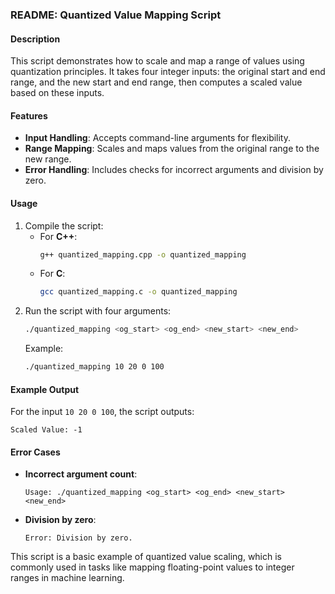 ### README: Quantized Value Mapping Script

#### **Description**
This script demonstrates how to scale and map a range of values using quantization principles. It takes four integer inputs: the original start and end range, and the new start and end range, then computes a scaled value based on these inputs.

#### **Features**
- **Input Handling**: Accepts command-line arguments for flexibility.
- **Range Mapping**: Scales and maps values from the original range to the new range.
- **Error Handling**: Includes checks for incorrect arguments and division by zero.

#### **Usage**
1. Compile the script:
   - For **C++**:
     ```bash
     g++ quantized_mapping.cpp -o quantized_mapping
     ```
   - For **C**:
     ```bash
     gcc quantized_mapping.c -o quantized_mapping
     ```
2. Run the script with four arguments:
   ```bash
   ./quantized_mapping <og_start> <og_end> <new_start> <new_end>
   ```
   Example:
   ```bash
   ./quantized_mapping 10 20 0 100
   ```

#### **Example Output**
For the input `10 20 0 100`, the script outputs:
```
Scaled Value: -1
```

#### **Error Cases**
- **Incorrect argument count**:
  ```
  Usage: ./quantized_mapping <og_start> <og_end> <new_start> <new_end>
  ```
- **Division by zero**:
  ```
  Error: Division by zero.
  ``` 

This script is a basic example of quantized value scaling, which is commonly used in tasks like mapping floating-point values to integer ranges in machine learning.

